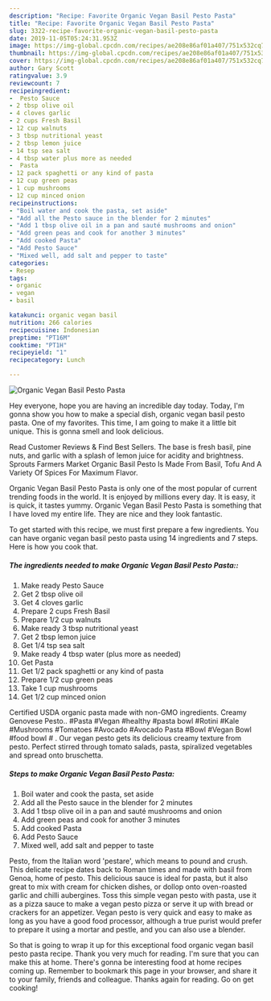 ```yaml
---
description: "Recipe: Favorite Organic Vegan Basil Pesto Pasta"
title: "Recipe: Favorite Organic Vegan Basil Pesto Pasta"
slug: 3322-recipe-favorite-organic-vegan-basil-pesto-pasta
date: 2019-11-05T05:24:31.953Z
image: https://img-global.cpcdn.com/recipes/ae208e86af01a407/751x532cq70/organic-vegan-basil-pesto-pasta-recipe-main-photo.jpg
thumbnail: https://img-global.cpcdn.com/recipes/ae208e86af01a407/751x532cq70/organic-vegan-basil-pesto-pasta-recipe-main-photo.jpg
cover: https://img-global.cpcdn.com/recipes/ae208e86af01a407/751x532cq70/organic-vegan-basil-pesto-pasta-recipe-main-photo.jpg
author: Gary Scott
ratingvalue: 3.9
reviewcount: 7
recipeingredient:
-  Pesto Sauce
- 2 tbsp olive oil
- 4 cloves garlic
- 2 cups Fresh Basil
- 12 cup walnuts
- 3 tbsp nutritional yeast
- 2 tbsp lemon juice
- 14 tsp sea salt
- 4 tbsp water plus more as needed
-  Pasta
- 12 pack spaghetti or any kind of pasta
- 12 cup green peas
- 1 cup mushrooms
- 12 cup minced onion
recipeinstructions:
- "Boil water and cook the pasta, set aside"
- "Add all the Pesto sauce in the blender for 2 minutes"
- "Add 1 tbsp olive oil in a pan and sauté mushrooms and onion"
- "Add green peas and cook for another 3 minutes"
- "Add cooked Pasta"
- "Add Pesto Sauce"
- "Mixed well, add salt and pepper to taste"
categories:
- Resep
tags:
- organic
- vegan
- basil

katakunci: organic vegan basil
nutrition: 266 calories
recipecuisine: Indonesian
preptime: "PT16M"
cooktime: "PT1H"
recipeyield: "1"
recipecategory: Lunch

---
```



![Organic Vegan Basil Pesto Pasta](https://img-global.cpcdn.com/recipes/ae208e86af01a407/751x532cq70/organic-vegan-basil-pesto-pasta-recipe-main-photo.jpg)

Hey everyone, hope you are having an incredible day today. Today, I'm gonna show you how to make a special dish, organic vegan basil pesto pasta. One of my favorites. This time, I am going to make it a little bit unique. This is gonna smell and look delicious.

Read Customer Reviews &amp; Find Best Sellers. The base is fresh basil, pine nuts, and garlic with a splash of lemon juice for acidity and brightness. Sprouts Farmers Market Organic Basil Pesto Is Made From Basil, Tofu And A Variety Of Spices For Maximum Flavor.

Organic Vegan Basil Pesto Pasta is only one of the most popular of current trending foods in the world. It is enjoyed by millions every day. It is easy, it is quick, it tastes yummy. Organic Vegan Basil Pesto Pasta is something that I have loved my entire life. They are nice and they look fantastic.


To get started with this recipe, we must first prepare a few ingredients. You can have organic vegan basil pesto pasta using 14 ingredients and 7 steps. Here is how you cook that.

##### The ingredients needed to make Organic Vegan Basil Pesto Pasta::

1. Make ready  Pesto Sauce
1. Get 2 tbsp olive oil
1. Get 4 cloves garlic
1. Prepare 2 cups Fresh Basil
1. Prepare 1/2 cup walnuts
1. Make ready 3 tbsp nutritional yeast
1. Get 2 tbsp lemon juice
1. Get 1/4 tsp sea salt
1. Make ready 4 tbsp water (plus more as needed)
1. Get  Pasta
1. Get 1/2 pack spaghetti or any kind of pasta
1. Prepare 1/2 cup green peas
1. Take 1 cup mushrooms
1. Get 1/2 cup minced onion


Certified USDA organic pasta made with non-GMO ingredients. Creamy Genovese Pesto.. #Pasta #Vegan #healthy #pasta bowl #Rotini #Kale #Mushrooms #Tomatoes #Avocado #Avocado Pasta #Bowl #Vegan Bowl #food bowl # . Our vegan pesto gets its delicious creamy texture from pesto. Perfect stirred through tomato salads, pasta, spiralized vegetables and spread onto bruschetta. 

##### Steps to make Organic Vegan Basil Pesto Pasta:

1. Boil water and cook the pasta, set aside
1. Add all the Pesto sauce in the blender for 2 minutes
1. Add 1 tbsp olive oil in a pan and sauté mushrooms and onion
1. Add green peas and cook for another 3 minutes
1. Add cooked Pasta
1. Add Pesto Sauce
1. Mixed well, add salt and pepper to taste


Pesto, from the Italian word &#39;pestare&#39;, which means to pound and crush. This delicate recipe dates back to Roman times and made with basil from Genoa, home of pesto. This delicious sauce is ideal for pasta, but it also great to mix with cream for chicken dishes, or dollop onto oven-roasted garlic and chilli aubergines. Toss this simple vegan pesto with pasta, use it as a pizza sauce to make a vegan pesto pizza or serve it up with bread or crackers for an appetizer. Vegan pesto is very quick and easy to make as long as you have a good food processor, although a true purist would prefer to prepare it using a mortar and pestle, and you can also use a blender. 

So that is going to wrap it up for this exceptional food organic vegan basil pesto pasta recipe. Thank you very much for reading. I'm sure that you can make this at home. There's gonna be interesting food at home recipes coming up. Remember to bookmark this page in your browser, and share it to your family, friends and colleague. Thanks again for reading. Go on get cooking!
